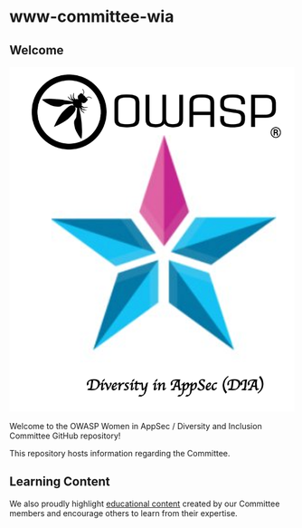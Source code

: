 # www-committee-wia


## Welcome

<p align="center">
  <img src="./assets/images/owasp_dia_logo.png" width=“20” height=“20”>
</p>


Welcome to the OWASP Women in AppSec / Diversity and Inclusion Committee GitHub repository!

This repository hosts information regarding the Committee.


## Learning Content


We also proudly highlight [educational content](https://github.com/OWASP/www-committee-wia/blob/master/tab_educational_content.md) created by our Committee members and encourage others to learn from their expertise.
